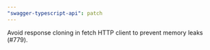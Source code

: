 ```yaml
---
"swagger-typescript-api": patch
---
```


Avoid response cloning in fetch HTTP client to prevent memory leaks (#779).
